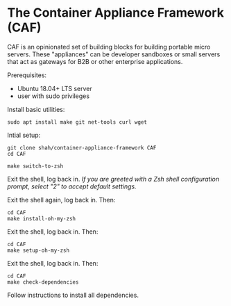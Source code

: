 # The Container Appliance Framework (CAF)
CAF is an opinionated set of building blocks for building portable micro servers. These "appliances" can be developer sandboxes or small servers that act as gateways for B2B or other enterprise applications.

Prerequisites:

* Ubuntu 18.04+ LTS server
* user with sudo privileges

Install basic utilities:

    sudo apt install make git net-tools curl wget

Intial setup:

    git clone shah/container-appliance-framework CAF
    cd CAF

    make switch-to-zsh

Exit the shell, log back in.
*If you are greeted with a Zsh shell configuration prompt, select "2" to accept default settings.*

Exit the shell again, log back in. Then:

    cd CAF
    make install-oh-my-zsh

Exit the shell, log back in. Then:

    cd CAF
    make setup-oh-my-zsh

Exit the shell, log back in. Then:

    cd CAF
    make check-dependencies

Follow instructions to install all dependencies.
